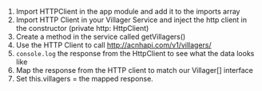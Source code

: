 1.  Import HTTPClient in the app module and add it to the imports array
2.  Import HTTP Client in your Villager Service and inject the http client in the constructor (private http: HttpClient)
3.  Create a method in the service called getVillagers()
4.  Use the HTTP Client to call http://acnhapi.com/v1/villagers/
5.  `console.log` the response from the HttpClient to see what the data looks like
6.  Map the response from the HTTP client to match our Villager[] interface
7.  Set this.villagers = the mapped response.
